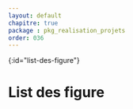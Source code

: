 ```yaml
---
layout: default
chapitre: true
package : pkg_realisation_projets
order: 036
---
```


{:id="list-des-figure"}
# List des figure 

<!-- new slide -->
